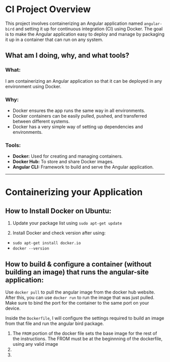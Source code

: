 # CI Project Overview

This project involves containerizing an Angular application named `angular-bird` and setting it up for continuous integration (CI) using Docker. The goal is to make the Angular application easy to deploy and manage by packaging it up in a container that can run on any system.

## What am I doing, why, and what tools?

### What:
I am containerizing an Angular application so that it can be deployed in any environment using Docker.

### Why:
- Docker ensures the app runs the same way in all environments.
- Docker containers can be easily pulled, pushed, and transferred between different systems.
- Docker has a very simple way of setting up dependencies and environments.

### Tools:
- **Docker:** Used for creating and managing containers.
- **Docker Hub:** To store and share Docker images.
- **Angular CLI:** Framework to build and serve the Angular application.

---

# Containerizing your Application

## How to Install Docker on Ubuntu:

1. Update your package list using `sudo apt-get update`

2. Install Docker and check version after using:

- `sudo apt-get install docker.io`
- `docker --version`

## How to build & configure a container (without building an image) that runs the angular-site application:

Use `docker pull` to pull the angular image from the docker hub website. After this, you can use `docker run` to run the image that was just pulled. Make sure to bind the port for the container to the same port on your device.

Inside the `Dockerfile`, I will configure the settings required to build an image from that file and run the angular bird package.

1. The `FROM` portion of the docker file sets the base image for the rest of the instructions. The FROM must be at the beginnning of the dockerfile, using any valid image
2. 
3. 
